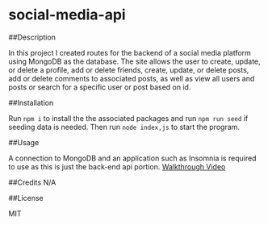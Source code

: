 # social-media-api

##Description

In this project I created routes for the backend of a social media platform using MongoDB as the database. The site allows the user to create, update, or delete a profile, add or delete friends, create, update, or delete posts, add or delete comments to associated posts, as well as view all users and posts or search for a specific user or post based on id.

##Installation

Run `npm i` to install the the associated packages and run `npm run seed` if seeding data is needed. Then run `node index,js` to start the program.

##Usage

A connection to MongoDB and an application such as Insomnia is required to use as this is just the back-end api portion.
[Walkthrough Video](https://drive.google.com/file/d/1xnXTfTja68rIUKazokXeFVhAQH1HndsQ/view)

##Credits N/A

##License

MIT
